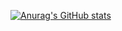 [![Anurag's GitHub stats](https://github-readme-stats.vercel.app/api?username=TsukasaSeto&count_private=true&show_icons=true)](https://github.com/anuraghazra/github-readme-stats)
